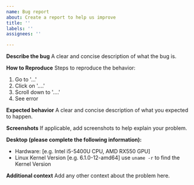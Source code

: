 ```yaml
---
name: Bug report
about: Create a report to help us improve
title: ''
labels: ''
assignees: ''

---
```


**Describe the bug**
A clear and concise description of what the bug is.

**How to Reproduce**
Steps to reproduce the behavior:
1. Go to '...'
2. Click on '....'
3. Scroll down to '....'
4. See error

**Expected behavior**
A clear and concise description of what you expected to happen.

**Screenshots**
If applicable, add screenshots to help explain your problem.

**Desktop (please complete the following information):**
 - Hardware: [e.g. Intel i5-5400U CPU, AMD RX550 GPU]
 - Linux Kernel Version [e.g. 6.1.0-12-amd64] use `uname -r` to find the Kernel Version

**Additional context**
Add any other context about the problem here.
